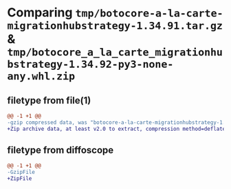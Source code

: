 # Comparing `tmp/botocore-a-la-carte-migrationhubstrategy-1.34.91.tar.gz` & `tmp/botocore_a_la_carte_migrationhubstrategy-1.34.92-py3-none-any.whl.zip`

## filetype from file(1)

```diff
@@ -1 +1 @@
-gzip compressed data, was "botocore-a-la-carte-migrationhubstrategy-1.34.91.tar", last modified: Thu Apr 25 01:03:41 2024, max compression
+Zip archive data, at least v2.0 to extract, compression method=deflate
```

## filetype from diffoscope

```diff
@@ -1 +1 @@
-GzipFile
+ZipFile
```

